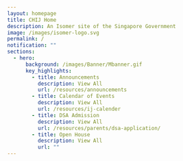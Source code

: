 ```yaml
---
layout: homepage
title: CHIJ Home
description: An Isomer site of the Singapore Government
image: /images/isomer-logo.svg
permalink: /
notification: ""
sections:
  - hero:
      background: /images/Banner/Mbanner.gif
      key_highlights:
        - title: Announcements
          description: View All
          url: /resources/announcements
        - title: Calendar of Events
          description: View All
          url: /resources/ij-calender
        - title: DSA Admission
          description: View All
          url: /resources/parents/dsa-application/
        - title: Open House
          description: View All
          url: ""
---
```

